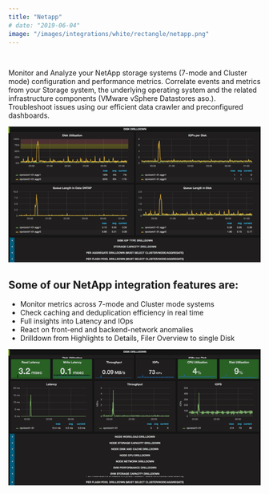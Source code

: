 ```yaml
---
title: "Netapp"
# date: "2019-06-04"
image: "/images/integrations/white/rectangle/netapp.png"
---
```


 

<!-- ![Netapp](images/integrations/white/rectangle/netapp.png) -->



Monitor and Analyze your NetApp storage systems (7-mode and Cluster mode) configuration and performance metrics. Correlate events and metrics from your Storage system, the underlying operating system and the related infrastructure components (VMware vSphere Datastores aso.). Troubleshoot issues using our efficient data crawler and preconfigured dashboards.


![NetApp Disk Bottlenecks](images/integrations/posts//netapp_dashboard.png)


## Some of our NetApp integration features are:

* Monitor metrics across 7-mode and Cluster mode systems
* Check caching and deduplication efficiency in real time
* Full insights into Latency and IOps
* React on front-end and backend-network anomalies
* Drilldown from Highlights to Details, Filer Overview to single Disk


![NetApp Filer Cluster Highlights](images/integrations/posts//netapp_cl_highlights.png)